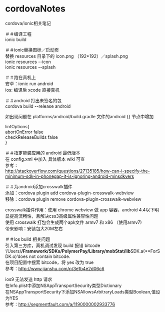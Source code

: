 # cordovaNotes
cordova/ionic相关笔记

＃＃编译工程   
ionic build

＃＃ionic替换图标／启动页   
替换 resources 目录下的 icon.png （192*192）／splash.png    
ionic resources --icon   
ionic resources --splash   

＃＃跑在真机上    
安卓：ionic run android     
ios: 编译后 xcode 直接真机      

＃＃android 打出未签名的包    
cordova build --release android

如出现问题在 platforms/android/build.gradle 文件的android {} 节点中增加

lintOptions{    
    abortOnError false    
    checkReleaseBuilds false     
}

＃＃指定能装应用的 android 最低版本    
在 config.xml 中加入 <preference name="android-minSdkVersion" value="19" /> 具体版本 wiki 可查    
参考：    
http://stackoverflow.com/questions/27135185/how-can-i-specify-the-minimum-sdk-in-phonegap-it-is-ignoring-android-minsdkvers

＃＃为android添加crosswalk插件    
添加：cordova plugin add cordova-plugin-crosswalk-webview    
移除：cordova plugin remove cordova-plugin-crosswalk-webview

crosswalk插件作用：使用 chrome webview 做 app 容器，android 4.4以下明显提高流畅性，且解决css3高级属性兼容性问题    
使用 crosswalk 打包会生成两个apk文件 armv7 和 x86 （使用armv7)     
带来影响：安装包大20M左右

＃＃ios build 相关问题     
引入第三方库，真机调试发现 build 报错 bitcode      
‘/Users/**/Framework/SDKs/PolymerPay/Library/mobStat/lib**SDK.a(**ForSDK.o)’does not contain bitcode.     
在项目配置中搜索 bitcode，将 yes 改为 true      
参考：http://www.jianshu.com/p/3e1b4e2d06c6

ios9 无法发送 http 请求     
在Info.plist中添加NSAppTransportSecurity类型Dictionary        
在NSAppTransportSecurity下添加NSAllowsArbitraryLoads类型Boolean,值设为YES      
参考：http://segmentfault.com/a/1190000002933776



